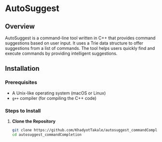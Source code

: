 # AutoSuggest

## Overview

AutoSuggest is a command-line tool written in C++ that provides command suggestions based on user input. It uses a Trie data structure to offer suggestions from a list of commands. The tool helps users quickly find and execute commands by providing intelligent suggestions.

## Installation

### Prerequisites

- A Unix-like operating system (macOS or Linux)
- `g++` compiler (for compiling the C++ code)

### Steps to Install

1. **Clone the Repository**

   ```bash
   git clone https://github.com/KhadyotTakale/autosuggest_commandCompletion.git
   cd autosuggest_commandCompletion
   ```
